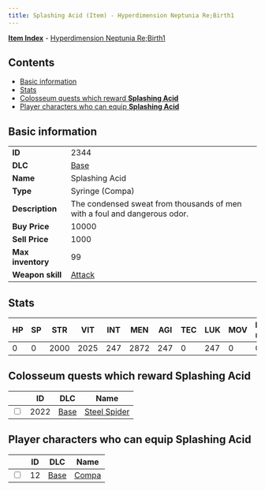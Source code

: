 ```yaml
---
title: Splashing Acid (Item) - Hyperdimension Neptunia Re;Birth1
---
```


[**Item Index**](/neptunia/rb1/item/index.html) - [Hyperdimension Neptunia Re;Birth1](/neptunia/rb1)

## Contents

- [Basic information](#basic-information)
- [Stats](#stats)
- [Colosseum quests which reward **Splashing Acid**](#colosseum-quests-which-reward-splashing-acid)
- [Player characters who can equip **Splashing Acid**](#player-characters-who-can-equip-splashing-acid)
## Basic information

|   |   |
| -- | -- |
| **ID** | 2344 |
| **DLC** | [Base](/neptunia/rb1/dlc/1-base.html) |
| **Name** | Splashing Acid |
| **Type** | Syringe (Compa) |
| **Description** | The condensed sweat from thousands of men with a foul and dangerous odor. |
| **Buy Price** | 10000 |
| **Sell Price** | 1000 |
| **Max inventory** | 99 |
| **Weapon skill** | [Attack](/neptunia/rb1/skill/1-2001-attack.html) |


## Stats

| HP | SP | STR | VIT | INT | MEN | AGI | TEC | LUK | MOV | Fire res. | Ice res. | Wind res. | Lightning res. |
| -- | -- | --- | --- | --- | --- | --- | --- | --- | --- | --------- | -------- | --------- | -------------- |
| 0 | 0 | 2000 | 2025 | 247 | 2872 | 247 | 0 | 247 | 0 | 0 | 0 | 0 | 0 |


## Colosseum quests which reward **Splashing Acid**

|    | ID | DLC | Name |
| -- | -- | --- | ---- |
| <input type="checkbox" id="rb1-colosseum-1-2022" class="trackbox" /> | 2022 | [Base](/neptunia/rb1/dlc/1-base.html) | [Steel Spider](/neptunia/rb1/colosseum/1-2022-steel-spider.html) |


## Player characters who can equip **Splashing Acid**

|    | ID | DLC | Name |
| -- | -- | --- | ---- |
| <input type="checkbox" id="rb1-player-1-12" class="trackbox" /> | 12 | [Base](/neptunia/rb1/dlc/1-base.html) | [Compa](/neptunia/rb1/player/1-12-compa.html) |
